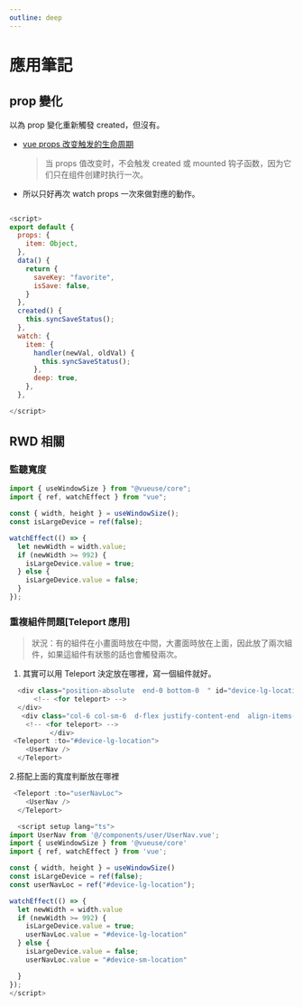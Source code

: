 ```yaml
---
outline: deep
---
```


# 應用筆記

## prop 變化

以為 prop 變化重新觸發 created，但沒有。

- [vue props 改变触发的生命周期](https://juejin.cn/s/vue%20props%E6%94%B9%E5%8F%98%E8%A7%A6%E5%8F%91%E7%9A%84%E7%94%9F%E5%91%BD%E5%91%A8%E6%9C%9F)

  > 当 props 值改变时，不会触发 created 或 mounted 钩子函数，因为它们只在组件创建时执行一次。

- 所以只好再次 watch props 一次來做對應的動作。

```js

<script>
export default {
  props: {
    item: Object,
  },
  data() {
    return {
      saveKey: "favorite",
      isSave: false,
    }
  },
  created() {
    this.syncSaveStatus();
  },
  watch: {
    item: {
      handler(newVal, oldVal) {
        this.syncSaveStatus();
      },
      deep: true,
    },
  },

</script>


```

## RWD 相關

### 監聽寬度

```js
import { useWindowSize } from "@vueuse/core";
import { ref, watchEffect } from "vue";

const { width, height } = useWindowSize();
const isLargeDevice = ref(false);

watchEffect(() => {
  let newWidth = width.value;
  if (newWidth >= 992) {
    isLargeDevice.value = true;
  } else {
    isLargeDevice.value = false;
  }
});
```

### 重複組件問題[Teleport 應用]

> 狀況：有的組件在小畫面時放在中間，大畫面時放在上面，因此放了兩次組件，如果這組件有狀態的話也會觸發兩次。

1. 其實可以用 Teleport 決定放在哪裡，寫一個組件就好。

```js
  <div class="position-absolute  end-0 bottom-0  " id="device-lg-location">
      <!-- <for teleport> -->
  </div>
   <div class="col-6 col-sm-6  d-flex justify-content-end  align-items-center" id="device-sm-location">
    <!-- <for teleport> -->
          </div>
 <Teleport :to="#device-lg-location">
    <UserNav />
  </Teleport>

```

2.搭配上面的寬度判斷放在哪裡

```js
 <Teleport :to="userNavLoc">
    <UserNav />
  </Teleport>

  <script setup lang="ts">
import UserNav from '@/components/user/UserNav.vue';
import { useWindowSize } from '@vueuse/core'
import { ref, watchEffect } from 'vue';

const { width, height } = useWindowSize()
const isLargeDevice = ref(false);
const userNavLoc = ref("#device-lg-location");

watchEffect(() => {
  let newWidth = width.value
  if (newWidth >= 992) {
    isLargeDevice.value = true;
    userNavLoc.value = "#device-lg-location"
  } else {
    isLargeDevice.value = false;
    userNavLoc.value = "#device-sm-location"

  }
});
</script>

```

